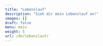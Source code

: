 ```yaml
---
title: "Lebenslauf"
description: "Sieh dir mein Lebenslauf an!"
images: []
draft: false
menu: main
weight: 5
url: /de/lebenslauf/
---
```

